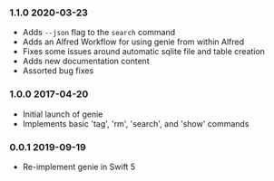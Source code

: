 ### 1.1.0 2020-03-23

* Adds `--json` flag to the `search` command
* Adds an Alfred Workflow for using genie from within Alfred
* Fixes some issues around automatic sqlite file and table creation
* Adds new documentation content
* Assorted bug fixes

### 1.0.0 2017-04-20

* Initial launch of genie
* Implements basic 'tag', 'rm', 'search', and 'show' commands

### 0.0.1 2019-09-19

* Re-implement genie in Swift 5

